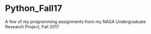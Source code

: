 # Python_Fall17
A few of my programming assignments from my NASA Undergraduate Research Project, Fall 2017
